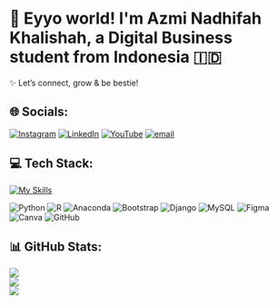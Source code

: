 # 👋 Eyyo world! I'm **Azmi Nadhifah Khalishah**, a Digital Business student from Indonesia 🇮🇩 

✨ Let’s connect, grow & be bestie!  <br>


## 🌐 Socials:
[![Instagram](https://img.shields.io/badge/Instagram-%23E4405F.svg?logo=Instagram&logoColor=white)](https://instagram.com/azmiiw._) [![LinkedIn](https://img.shields.io/badge/LinkedIn-%230077B5.svg?logo=linkedin&logoColor=white)](https://linkedin.com/in/azmi-nadhifah-khalishah) [![YouTube](https://img.shields.io/badge/YouTube-%23FF0000.svg?logo=YouTube&logoColor=white)](https://youtube.com/@ankhalishah01) [![email](https://img.shields.io/badge/Email-D14836?logo=gmail&logoColor=white)](mailto:ankhalishah01@gmail,com) 

## 💻 Tech Stack:
[![My Skills](https://skillicons.dev/icons?i=R,Anaconda,Bootstrap,Django,MySQL,figma,Canva,GitHub&theme=light)](https://skillicons.dev)

![Python](https://img.shields.io/badge/python-3670A0?style=for-the-badge&logo=python&logoColor=ffdd54) ![R](https://img.shields.io/badge/r-%23276DC3.svg?style=for-the-badge&logo=r&logoColor=white) ![Anaconda](https://img.shields.io/badge/Anaconda-%2344A833.svg?style=for-the-badge&logo=anaconda&logoColor=white) ![Bootstrap](https://img.shields.io/badge/bootstrap-%238511FA.svg?style=for-the-badge&logo=bootstrap&logoColor=white) ![Django](https://img.shields.io/badge/django-%23092E20.svg?style=for-the-badge&logo=django&logoColor=white) ![MySQL](https://img.shields.io/badge/mysql-4479A1.svg?style=for-the-badge&logo=mysql&logoColor=white) ![Figma](https://img.shields.io/badge/figma-%23F24E1E.svg?style=for-the-badge&logo=figma&logoColor=white) ![Canva](https://img.shields.io/badge/Canva-%2300C4CC.svg?style=for-the-badge&logo=Canva&logoColor=white) ![GitHub](https://img.shields.io/badge/github-%23121011.svg?style=for-the-badge&logo=github&logoColor=white)
## 📊 GitHub Stats:
![](https://github-readme-stats.vercel.app/api?username=ankhalishah01&theme=dark&hide_border=false&include_all_commits=false&count_private=false)<br/>
![](https://nirzak-streak-stats.vercel.app/?user=ankhalishah01&theme=dark&hide_border=false)<br/>
![](https://github-readme-stats.vercel.app/api/top-langs/?username=ankhalishah01&theme=dark&hide_border=false&include_all_commits=false&count_private=false&layout=compact)

<!-- Proudly created with GPRM ( https://gprm.itsvg.in ) -->
